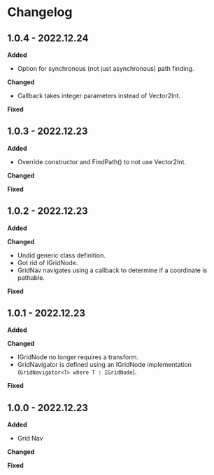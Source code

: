 # Changelog

## 1.0.4 - 2022.12.24

**Added**

* Option for synchronous (not just asynchronous) path finding.

**Changed**

* Callback takes integer parameters instead of Vector2Int.

**Fixed**

## 1.0.3 - 2022.12.23

**Added**

* Override constructor and FindPath() to not use Vector2Int.

**Changed**

**Fixed**

## 1.0.2 - 2022.12.23

**Added**

**Changed**

* Undid generic class definition.
* Got rid of IGridNode.
* GridNav navigates using a callback to determine if a coordinate is pathable.

**Fixed**

## 1.0.1 - 2022.12.23

**Added**

**Changed**

* IGridNode no longer requires a transform.
* GridNavigator is defined using an IGridNode implementation (```GridNavigator<T> where T : IGridNode```).

**Fixed**

## 1.0.0 - 2022.12.23

**Added**

* Grid Nav

**Changed**

**Fixed**
